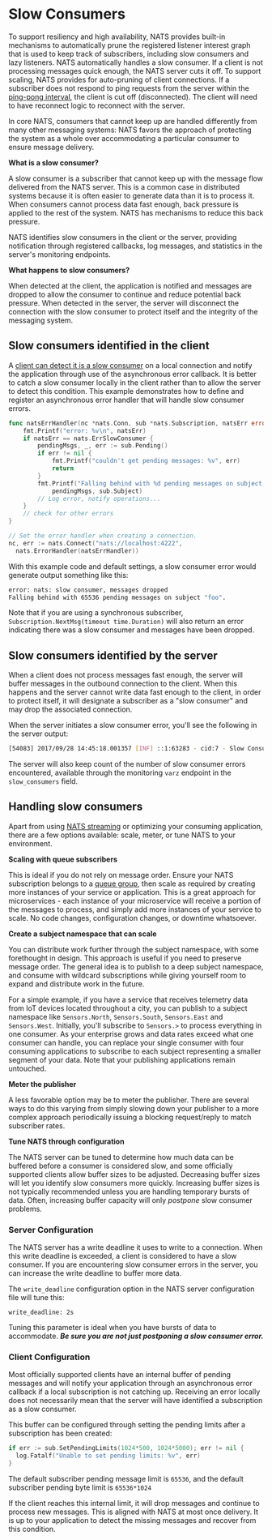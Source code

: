 # Slow Consumers

To support resiliency and high availability, NATS provides built-in mechanisms to automatically prune the registered listener interest graph that is used to keep track of subscribers, including slow consumers and lazy listeners. NATS automatically handles a slow consumer. If a client is not processing messages quick enough, the NATS server cuts it off. To support scaling, NATS provides for auto-pruning of client connections. If a subscriber does not respond to ping requests from the server within the [ping-pong interval](nats_protocol/nats-protocol.html#PINGPONG), the client is cut off (disconnected). The client will need to have reconnect logic to reconnect with the server.

In core NATS, consumers that cannot keep up are handled differently from many other messaging systems:  NATS favors the approach of protecting the system as a whole over accommodating a particular consumer to ensure message delivery.

__What is a slow consumer?__

A slow consumer is a subscriber that cannot keep up with the message flow delivered from the NATS server.  This is a common case in distributed systems because it is often easier to generate data than it is to process it.  When consumers cannot process data fast enough, back pressure is applied to the rest of the system.  NATS has mechanisms to reduce this back pressure.

NATS identifies slow consumers in the client or the server, providing notification through registered callbacks, log messages, and statistics in the server's monitoring endpoints.

__What happens to slow consumers?__

When detected at the client, the application is notified and messages are dropped to allow the consumer to continue and reduce potential back pressure.  When detected in the server, the server will disconnect the connection with the slow consumer to protect itself and the integrity of the messaging system.

## Slow consumers identified in the client

A [client can detect it is a slow consumer](/developer/events/slow.md) on a local connection and notify the application through use of the asynchronous error callback.  It is better to catch a slow consumer locally in the client rather than to allow the server to detect this condition.  This example demonstrates how to define and register an asynchronous error handler that will handle slow consumer errors.

```go
func natsErrHandler(nc *nats.Conn, sub *nats.Subscription, natsErr error) {
	fmt.Printf("error: %v\n", natsErr)
	if natsErr == nats.ErrSlowConsumer {
		pendingMsgs, _, err := sub.Pending()
		if err != nil {
			fmt.Printf("couldn't get pending messages: %v", err)
			return
		}
		fmt.Printf("Falling behind with %d pending messages on subject %q.\n",
			pendingMsgs, sub.Subject)
		// Log error, notify operations...
	}
	// check for other errors
}

// Set the error handler when creating a connection.
nc, err := nats.Connect("nats://localhost:4222",
  nats.ErrorHandler(natsErrHandler))
```

With this example code and default settings, a slow consumer error would generate output something like this:

```sh
error: nats: slow consumer, messages dropped
Falling behind with 65536 pending messages on subject "foo".
```

Note that if you are using a synchronous subscriber, `Subscription.NextMsg(timeout time.Duration)` will also return an error indicating there was a slow consumer and messages have been dropped.

## Slow consumers identified by the server

When a client does not process messages fast enough, the server will buffer messages in the outbound connection to the client.  When this happens and the server cannot write data fast enough to the client, in order to protect itself, it will designate a subscriber as a "slow consumer" and may drop the associated connection.

When the server initiates a slow consumer error, you'll see the following in the server output:

```sh
[54083] 2017/09/28 14:45:18.001357 [INF] ::1:63283 - cid:7 - Slow Consumer Detected
```

The server will also keep count of the number of slow consumer errors encountered, available through the monitoring `varz` endpoint in the `slow_consumers` field.

## Handling slow consumers

Apart from using [NATS streaming](/nats_streaming/intro.md/) or optimizing your consuming application, there are a few options available:  scale, meter, or tune NATS to your environment.

__Scaling with queue subscribers__

This is ideal if you do not rely on message order.  Ensure your NATS subscription belongs to a [queue group](/developer/concepts/queue.md/), then scale as required by creating more instances of your service or application.  This is a great approach for microservices - each instance of your microservice will receive a portion of the messages to process, and simply add more instances of your service to scale.  No code changes, configuration changes, or downtime whatsoever.

__Create a subject namespace that can scale__

You can distribute work further through the subject namespace, with some forethought in design.  This approach is useful if you need to preserve message order.  The general idea is to publish to a deep subject namespace, and consume with wildcard subscriptions while giving yourself room to expand and distribute work in the future.

For a simple example, if you have a service that receives telemetry data from IoT devices located throughout a city, you can publish to a subject namespace like `Sensors.North`, `Sensors.South`, `Sensors.East` and `Sensors.West`.  Initially, you'll subscribe to `Sensors.>` to process everything in one consumer.  As your enterprise grows and data rates exceed what one consumer can handle, you can replace your single consumer with four consuming applications to subscribe to each subject representing a smaller segment of your data.  Note that your publishing applications remain untouched.

__Meter the publisher__

A less favorable option may be to meter the publisher.  There are several ways to do this varying from simply slowing down your publisher to a more complex approach periodically issuing a blocking request/reply to match subscriber rates.

__Tune NATS through configuration__  

The NATS server can be tuned to determine how much data can be buffered before a consumer is considered slow, and some officially supported clients allow buffer sizes to be adjusted.  Decreasing buffer sizes will let you identify slow consumers more quickly.  Increasing buffer sizes is not typically recommended unless you are handling temporary bursts of data.  Often, increasing buffer capacity will only *postpone* slow consumer problems.

### Server Configuration

The NATS server has a write deadline it uses to write to a connection.  When this write deadline is exceeded, a client is considered to have a slow consumer.  If you are encountering slow consumer errors in the server, you can increase the write deadline to buffer more data.

The `write_deadline` configuration option in the NATS server configuration file will tune this:

```ascii
write_deadline: 2s
```

  Tuning this parameter is ideal when you have bursts of data to accommodate.  **_Be sure you are not just postponing a slow consumer error._**

### Client Configuration

Most officially supported clients have an internal buffer of pending messages and will notify your application through an asynchronous error callback if a local subscription is not catching up.  Receiving an error locally does not necessarily mean that the server will have identified a subscription as a slow consumer.

This buffer can be configured through setting the pending limits after a subscription has been created:

```go
if err := sub.SetPendingLimits(1024*500, 1024*5000); err != nil {
  log.Fatalf("Unable to set pending limits: %v", err)
}
```

The default subscriber pending message limit is `65536`, and the default subscriber pending byte limit is `65536*1024`

If the client reaches this internal limit, it will drop messages and continue to process new messages.  This is aligned with NATS at most once delivery.  It is up to your application to detect the missing messages and recover from this condition.
